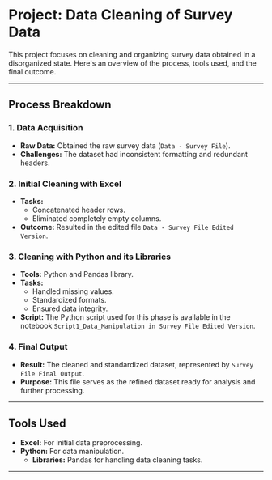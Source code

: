# Project: Data Cleaning of Survey Data

This project focuses on cleaning and organizing survey data obtained in a disorganized state. Here's an overview of the process, tools used, and the final outcome.

---

## Process Breakdown

### 1. Data Acquisition
- **Raw Data:** Obtained the raw survey data (`Data - Survey File`).
- **Challenges:** The dataset had inconsistent formatting and redundant headers.

### 2. Initial Cleaning with Excel
- **Tasks:**
  - Concatenated header rows.
  - Eliminated completely empty columns.
- **Outcome:** Resulted in the edited file `Data - Survey File Edited Version`.

### 3. Cleaning with Python and its Libraries
- **Tools:** Python and Pandas library.
- **Tasks:**
  - Handled missing values.
  - Standardized formats.
  - Ensured data integrity.
- **Script:** The Python script used for this phase is available in the notebook `Script1_Data_Manipulation in Survey File Edited Version`.

### 4. Final Output
- **Result:** The cleaned and standardized dataset, represented by `Survey File Final Output`.
- **Purpose:** This file serves as the refined dataset ready for analysis and further processing.

---

## Tools Used
- **Excel:** For initial data preprocessing.
- **Python:** For data manipulation.
  - **Libraries:** Pandas for handling data cleaning tasks.

---
